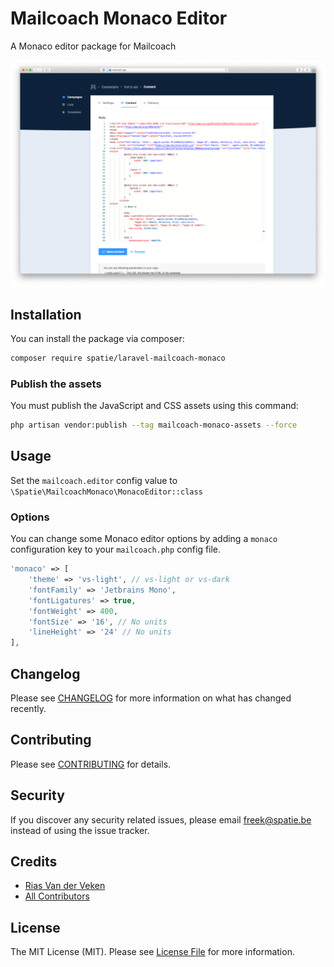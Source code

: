 # Mailcoach Monaco Editor

A Monaco editor package for Mailcoach
    
![](./docs/screenshot.png)

## Installation

You can install the package via composer:

```bash
composer require spatie/laravel-mailcoach-monaco
```

### Publish the assets

You must publish the JavaScript and CSS assets using this command:

```bash
php artisan vendor:publish --tag mailcoach-monaco-assets --force
```

## Usage

Set the `mailcoach.editor` config value to `\Spatie\MailcoachMonaco\MonacoEditor::class`

### Options

You can change some Monaco editor options by adding a `monaco` configuration key to your `mailcoach.php` config file.

```php
'monaco' => [
    'theme' => 'vs-light', // vs-light or vs-dark
    'fontFamily' => 'Jetbrains Mono',
    'fontLigatures' => true,
    'fontWeight' => 400,
    'fontSize' => '16', // No units
    'lineHeight' => '24' // No units
],
```

## Changelog

Please see [CHANGELOG](CHANGELOG.md) for more information on what has changed recently.

## Contributing

Please see [CONTRIBUTING](CONTRIBUTING.md) for details.

## Security

If you discover any security related issues, please email freek@spatie.be instead of using the issue tracker.

## Credits

- [Rias Van der Veken](https://github.com/riasvdv)
- [All Contributors](../../contributors)

## License

The MIT License (MIT). Please see [License File](LICENSE.md) for more information.
